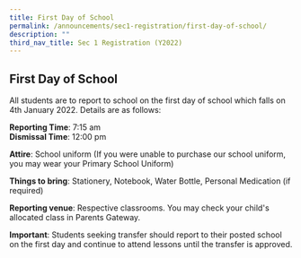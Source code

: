 ```yaml
---
title: First Day of School
permalink: /announcements/sec1-registration/first-day-of-school/
description: ""
third_nav_title: Sec 1 Registration (Y2022)
---
```









## **First Day of School**
All students are to report to school on the first day of school which falls on 4th January 2022.
Details are as follows:

**Reporting Time**: 7:15 am <br>
**Dismissal Time**:  12:00 pm

**Attire**: School uniform (If you were unable to purchase our school uniform, you may wear your Primary School Uniform)

**Things to bring**:   Stationery, Notebook, Water Bottle, Personal Medication (if required)

**Reporting venue**: Respective classrooms.  You may check your child's allocated class in Parents Gateway. 


**Important**: Students seeking transfer should report to their posted school on the first day and continue to attend lessons until the transfer is approved.